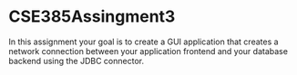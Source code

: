 # CSE385Assingment3
In this assignment your goal is to create a GUI application that creates a network connection between your application frontend and your database backend using the JDBC connector.
